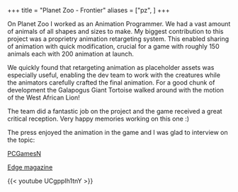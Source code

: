 +++
title = "Planet Zoo - Frontier"
aliases = ["pz", ]
+++

On Planet Zoo I worked as an Animation Programmer. We had a vast amount of animals of all shapes and sizes to make. My biggest contribution to this project was a proprietry animation retargeting system. This enabled sharing of animation with quick modification, crucial for a game with roughly 150 animals each with 200 animation at launch. 

We quickly found that retargeting animation as placeholder assets was especially useful, enabling the dev team to work with the creatures while the animators carefully crafted the final animation. For a good chunk of development the Galapogus Giant Tortoise walked around with the motion of the West African Lion!

The team did a fantastic job on the project and the game received a great critical reception. Very happy memories working on this one :) 

The press enjoyed the animation in the game and I was glad to interview on the topic:

[PCGamesN](https://www.pcgamesn.com/planet-zoo/planet-zoo-animals-animation)

[Edge magazine](https://www.gamesradar.com/planet-zoo-is-using-procedural-animation-to-create-the-most-realistic-animals-we-have-ever-seen-in-a-video-game/)

{{< youtube UCgppIh1tnY >}}
